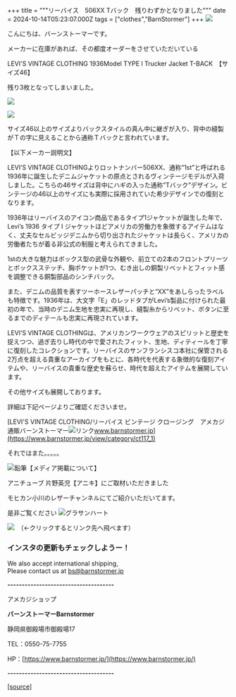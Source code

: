 +++
title = """リーバイス　506XX Tバック　残りわずかとなりました"""
date = 2024-10-14T05:23:07.000Z
tags = ["clothes","BarnStormer"]
+++
[![](https://stat.ameba.jp/user_images/20231023/16/barnstormer-go/b2/03/p/o0420015015354743273.png)](https://ameblo.jp/barnstormer-go/entry-12825670498.html)

こんにちは、バーンストーマーです。

メーカーに在庫があれば、その都度オーダーをさせていただいている

LEVI'S VINTAGE CLOTHING 1936Model TYPE I Trucker Jacket T-BACK　【サイズ46】

残り3枚となってしまいました。

[![](https://stat.ameba.jp/user_images/20241014/13/barnstormer-go/32/e3/j/o0466070015497712095.jpg)](https://stat.ameba.jp/user_images/20241014/13/barnstormer-go/32/e3/j/o0466070015497712095.jpg)

[![](https://stat.ameba.jp/user_images/20241014/13/barnstormer-go/72/70/j/o0466070015497712096.jpg)](https://stat.ameba.jp/user_images/20241014/13/barnstormer-go/72/70/j/o0466070015497712096.jpg)

サイズ46以上のサイズよりバックスタイルの真ん中に継ぎが入り、背中の縫製がＴの字に見えることから通称Ｔバックと言われています。

【以下メーカー説明文】

LEVI’S VINTAGE CLOTHINGよりロットナンバー506XX、通称“1st”と呼ばれる1936年に誕生したデニムジャケットの原点とされるヴィンテージモデルが入荷しました。こちらの46サイズは背中にハギの入った通称”Tバック”デザイン。ビンテージの46以上のサイズにも実際に採用されていた希少デザインでの復刻となります。  
  
1936年はリーバイスのアイコン商品であるタイプ1ジャケットが誕生した年で、Levi’s 1936 タイプ I ジャケットほどアメリカの労働力を象徴するアイテムはなく、丈夫なセルビッジデニムから切り出されたジャケットは長らく、アメリカの労働者たちが着る非公式の制服と考えられてきました。  
  
1stの大きな魅力はボックス型の武骨な外観や、前立ての2本のフロントプリーツとボックスステッチ、胸ポケットが1つ、むき出しの銅製リベットとフィット感を調整できる銅製部品のシンチバック。  
  
また、デニムの品質を表すツーホースレザーパッチと“XX”をあしらったラベルも特徴です。1936年は、大文字「E」のレッドタブがLevi’s製品に付けられた最初の年で、当時のデニム生地を忠実に再現し、縫製糸からリベット、ボタンに至るまでのディテールも忠実に再現されています。  
  
LEVI’S VINTAGE CLOTHINGは、アメリカンワークウェアのスピリットと歴史を捉えつつ、過ぎ去りし時代の中で愛されたフィット、生地、ディティールを丁寧に復刻したコレクションです。リーバイスのサンフランシスコ本社に保管される2万点を超える貴重なアーカイブをもとに、各時代を代表する象徴的な復刻アイテムや、リーバイスの貴重な歴史を蘇らせ、時代を超えたアイテムを展開しています。  
  
その他サイズも展開しております。

詳細は下記ページよりご確認くださいませ。

[LEVI'S VINTAGE CLOTHING/リーバイス ビンテージ クロージング　アメカジ通販バーンストーマー![リンク](https://c.stat100.ameba.jp/ameblo/symbols/v3.20.0/svg/gray/editor_link.svg)www.barnstormer.jp](https://www.barnstormer.jp/view/category/ct117_1)

それではまた。。。。。

![鉛筆](https://stat100.ameba.jp/blog/ucs/img/char/char3/519.png)【メディア掲載について】

アニチューブ 片野英児【アニキ】にご取材いただきました

モヒカン小川のレザーチャンネルにてご紹介いただいてます。

是非ご覧ください ![グラサンハート](https://stat100.ameba.jp/blog/ucs/img/char/char3/148.png)

[![](https://stat.ameba.jp/user_images/20230412/16/barnstormer-go/6a/23/p/o0108010815269242493.png)](https://www.instagram.com/barnstormer_daily/)　（←クリックするとリンク先へ飛べます）

### インスタの更新もチェックしようー！

We also accept international shipping,  
Please contact us at bs@barnstormer.jp

**\-------------------------------------**

アメカジショップ

**バーンストーマーBarnstormer**

静岡県御殿場市御殿場17

TEL：0550-75-7755

HP：[https://www.barnstormer.jp/](https://www.barnstormer.jp/)

**\-------------------------------------**

[[source]](https://ameblo.jp/barnstormer-go/entry-12871209472.html)
